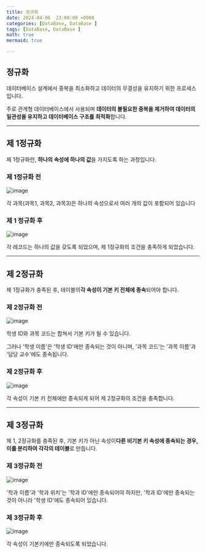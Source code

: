 ```yaml
---
title: 정규화
date: 2024-04-06  23:00:00 +0900
categories: [DataBase, DataBase ]
tags: [DataBase, DataBase ]
math: true
mermaid: true

---
```


## **정규화**

데이터베이스 설계에서 중복을 최소화하고 데이터의 무결성을 유지하기 위한 프로세스입니다. 

주로 관계형 데이터베이스에서 사용되며 **데이터의 불필요한 중복을 제거하여 데이터의 일관성을 유지하고 데이터베이스 구조를 최적화**합니다.

<hr>


## **제 1정규화**

제 1정규화란, **하나의 속성에 하나의 값**을 가지도록 하는 과정입니다.

### **제 1정규화 전** 

![image](https://github.com/ararp1006/mainProject/assets/130068083/611f5650-883e-46d0-a028-84c3625289cd)

각 과목(과목1, 과목2, 과목3)은 하나의 속성으로서 여러 개의 값이 포함되어 있습니다


### **제 1 정규화 후**

![image](https://github.com/ararp1006/mainProject/assets/130068083/54d8c413-2608-4d0d-a07b-7725745d8585)

각 레코드는 하나의 값을 갖도록 되었으며, 제 1정규화의 조건을 충족하게 되었습니다.

<hr>

## **제 2정규화**

제 1정규화가 충족된 후, 테이블의**각 속성이 기본 키 전체에 종속**되어야 합니다.

### **제 2정규화 전** 

![image](https://github.com/ararp1006/mainProject/assets/130068083/5b021fae-3f81-4428-990f-f5d287498939)

학생 ID와 과목 코드는 합쳐서 기본 키가 될 수 있습니다. 

그러나 '학생 이름'은 '학생 ID'에만 종속되는 것이 아니며, '과목 코드'는 '과목 이름'과 '담당 교수'에도 종속됩니다.

### **제 2정규화 후**

![image](https://github.com/ararp1006/mainProject/assets/130068083/530393dc-0162-4a53-80a4-b5b44f253d3b)

각 속성이 기본 키 전체에만 종속되게 되어 제 2정규화의 조건을 충족합니다. 

<hr>

## **제 3정규화**

제 1, 2정규화를 충족된 후, 기본 키가 아닌 속성이**다른 비기본 키 속성에 종속되는 경우, 이를 분리하여 각각의 테이블**로 만듭니다.

### **제 3정규화 전**

![image](https://github.com/ararp1006/mainProject/assets/130068083/d7ddf3ca-9e6f-4bee-b813-b682db55ee1a)

'학과 이름'과 '학과 위치'는 '학과 ID'에만 종속되어야 하지만, '학과 ID'에만 종속되는 것이 아니라 '학생 ID'에도 종속되어 있습니다.


### **제 3정규화 후**

![image](https://github.com/ararp1006/mainProject/assets/130068083/bde480d8-c00d-4fdb-afd5-62c2eadb12f6)

각 속성이 기본키에만 종속되도록 되었습니다.